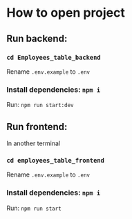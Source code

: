 # How to open project

## Run backend:

### `cd Employees_table_backend`
Rename `.env.example` to `.env`
### Install dependencies: `npm i`

Run: `npm run start:dev`


## Run frontend:
In another terminal
### `cd employees_table_frontend`
Rename `.env.example` to `.env`
### Install dependencies: `npm i`

Run: `npm run start`
